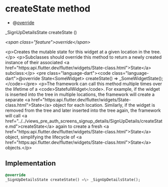 


# createState method







- @[override](https:api.flutter.dev/flutter/dart-core/override-constant.html)

_SignUpDetailsState createState
()

_\<span class="feature"\>override\</span\>_



\<p\>Creates the mutable state for this widget at a given location in the tree.\</p\>
\<p\>Subclasses should override this method to return a newly created
instance of their associated \<a href="https:api.flutter.dev/flutter/widgets/State-class.html"\>State\</a\> subclass:\</p\>
\<pre class="language-dart"\>\<code class="language-dart"\>@override
State&lt;SomeWidget&gt; createState() =&gt; _SomeWidgetState();
\</code\>\</pre\>
\<p\>The framework can call this method multiple times over the lifetime of
a \<code\>StatefulWidget\</code\>. For example, if the widget is inserted into the tree
in multiple locations, the framework will create a separate \<a href="https:api.flutter.dev/flutter/widgets/State-class.html"\>State\</a\> object
for each location. Similarly, if the widget is removed from the tree and
later inserted into the tree again, the framework will call \<a href="../../views_pre_auth_screens_signup_details/SignUpDetails/createState.md"\>createState\</a\>
again to create a fresh \<a href="https:api.flutter.dev/flutter/widgets/State-class.html"\>State\</a\> object, simplifying the lifecycle of
\<a href="https:api.flutter.dev/flutter/widgets/State-class.html"\>State\</a\> objects.\</p\>



## Implementation

```dart
@override
_SignUpDetailsState createState() =\> _SignUpDetailsState();
```








